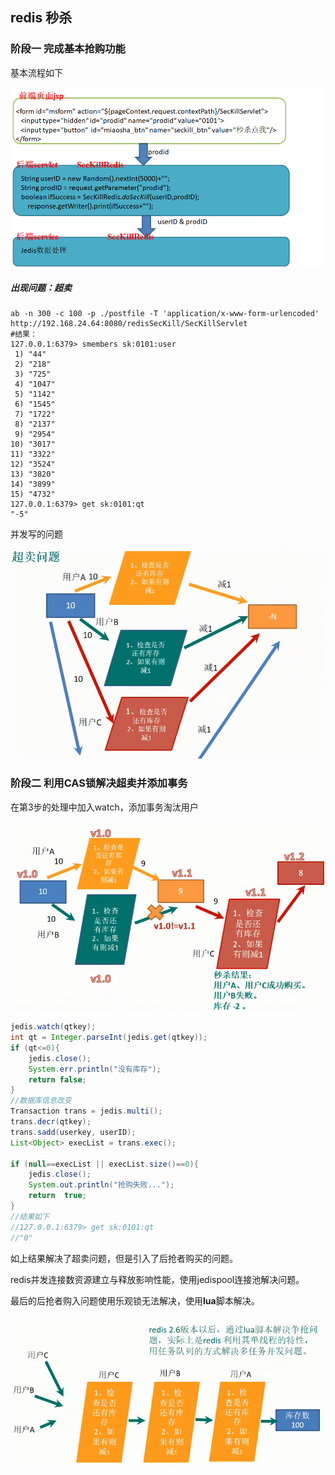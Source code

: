 ## redis 秒杀

### 阶段一	完成基本抢购功能

基本流程如下

![1538126212216](../图片/1538126212216.png)

##### 出现问题：超卖

```shell
ab -n 300 -c 100 -p ./postfile -T 'application/x-www-form-urlencoded' http://192.168.24.64:8080/redisSecKill/SecKillServlet
#结果：
127.0.0.1:6379> smembers sk:0101:user
 1) "44"
 2) "218"
 3) "725"
 4) "1047"
 5) "1142"
 6) "1545"
 7) "1722"
 8) "2137"
 9) "2954"
10) "3017"
11) "3322"
12) "3524"
13) "3820"
14) "3899"
15) "4732"
127.0.0.1:6379> get sk:0101:qt
"-5"
```

并发写的问题

![1538102501462](../图片/1538102501462.png)

### 阶段二	利用CAS锁解决超卖并添加事务

在第3步的处理中加入watch，添加事务淘汰用户

![1538112654869](../图片/1538112654869.png)

```java
jedis.watch(qtkey);
int qt = Integer.parseInt(jedis.get(qtkey));
if (qt<=0){
    jedis.close();
    System.err.println("没有库存");
    return false;
}
//数据库信息改变
Transaction trans = jedis.multi();
trans.decr(qtkey);
trans.sadd(userkey, userID);
List<Object> execList = trans.exec();

if (null==execList || execList.size()==0){
    jedis.close();
    System.out.println("抢购失败...");
    return  true;
}
//结果如下
//127.0.0.1:6379> get sk:0101:qt
//"0"
```

如上结果解决了超卖问题，但是引入了后抢者购买的问题。

redis并发连接数资源建立与释放影响性能，使用jedispool连接池解决问题。

最后的后抢者购入问题使用乐观锁无法解决，使用**lua**脚本解决。

![1538134469870](../图片/1538134469870.png)

